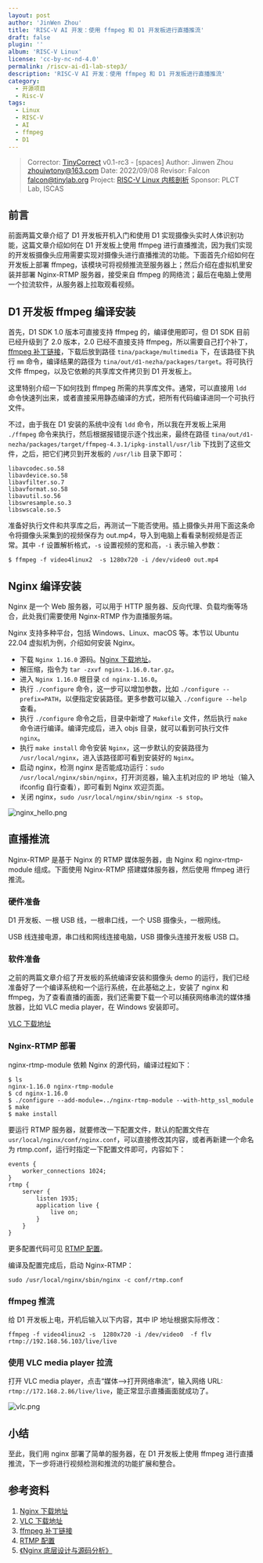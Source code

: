 ```yaml
---
layout: post
author: 'JinWen Zhou'
title: 'RISC-V AI 开发：使用 ffmpeg 和 D1 开发板进行直播推流'
draft: false
plugin: ''
album: 'RISC-V Linux'
license: 'cc-by-nc-nd-4.0'
permalink: /riscv-ai-d1-lab-step3/
description: 'RISC-V AI 开发：使用 ffmpeg 和 D1 开发板进行直播推流'
category:
  - 开源项目
  - Risc-V
tags:
  - Linux
  - RISC-V
  - AI
  - ffmpeg
  - D1
---
```


> Corrector: [TinyCorrect](https://gitee.com/tinylab/tinycorrect) v0.1-rc3 - [spaces]
> Author:  Jinwen Zhou <zhoujwtony@163.com>
> Date:    2022/09/08
> Revisor: Falcon <falcon@tinylab.org>
> Project: [RISC-V Linux 内核剖析](https://gitee.com/tinylab/riscv-linux)
> Sponsor: PLCT Lab, ISCAS


## 前言

前面两篇文章介绍了 D1 开发板开机入门和使用 D1 实现摄像头实时人体识别功能，这篇文章介绍如何在 D1 开发板上使用 ffmpeg 进行直播推流，因为我们实现的开发板摄像头应用需要实现对摄像头进行直播推流的功能。下面首先介绍如何在开发板上部署 ffmpeg，该模块可将视频推流至服务器上；然后介绍在虚拟机里安装并部署 Nginx-RTMP 服务器，接受来自 ffmpeg 的网络流；最后在电脑上使用一个拉流软件，从服务器上拉取观看视频。

## D1 开发板 ffmpeg 编译安装

首先，D1 SDK 1.0 版本可直接支持 ffmpeg 的，编译使用即可，但 D1 SDK 目前已经升级到了 2.0 版本，2.0 已经不直接支持 ffmpeg，所以需要自己打个补丁，[ffmpeg 补丁链接][3]，下载后放到路径 `tina/package/multimedia` 下，在该路径下执行 `mm` 命令，编译结果的路径为 `tina/out/d1-nezha/packages/target`。将可执行文件 ffmpeg，以及它依赖的共享库文件拷贝到 D1 开发板上。

这里特别介绍一下如何找到 ffmpeg 所需的共享库文件。通常，可以直接用 `ldd` 命令快速列出来，或者直接采用静态编译的方式，把所有代码编译进同一个可执行文件。

不过，由于我在 D1 安装的系统中没有 `ldd` 命令，所以我在开发板上采用 `./ffmpeg` 命令来执行，然后根据报错提示逐个找出来，最终在路径 `tina/out/d1-nezha/packages/target/ffmpeg-4.3.1/ipkg-install/usr/lib` 下找到了这些文件，之后，把它们拷贝到开发板的 `/usr/lib` 目录下即可：

```
libavcodec.so.58
libavdevice.so.58
libavfilter.so.7
libavformat.so.58
libavutil.so.56
libswresample.so.3
libswscale.so.5
```

准备好执行文件和共享库之后，再测试一下能否使用。插上摄像头并用下面这条命令将摄像头采集到的视频保存为 out.mp4，导入到电脑上看看录制视频是否正常。其中 `-f` 设置解析格式，`-s` 设置视频的宽和高，`-i` 表示输入参数：

```
$ ffmpeg -f video4linux2  -s 1280x720 -i /dev/video0 out.mp4
```

## Nginx 编译安装

Nginx 是一个 Web 服务器，可以用于 HTTP 服务器、反向代理、负载均衡等场合，此处我们需要使用 Nginx-RTMP 作为直播服务端。

Nginx 支持多种平台，包括 Windows、Linux、macOS 等。本节以 Ubuntu 22.04 虚拟机为例，介绍如何安装 Nginx。

- 下载 `Nginx 1.16.0` 源码。[Nginx 下载地址][1]。
- 解压缩，指令为 `tar -zxvf nginx-1.16.0.tar.gz`。
- 进入 `Nginx 1.16.0` 根目录 `cd nginx-1.16.0`。
- 执行 `./configure` 命令，这一步可以增加参数，比如 `./configure --prefix=PATH`，以便指定安装路径。更多参数可以输入 `./configure --help` 查看。
- 执行 `./configure` 命令之后，目录中新增了 `Makefile` 文件，然后执行 `make` 命令进行编译。编译完成后，进入 objs 目录，就可以看到可执行文件 `nginx`。
- 执行 `make install` 命令安装 `Nginx`，这一步默认的安装路径为 `/usr/local/nginx`，进入该路径即可看到安装好的 `Nginx`。
- 启动 nginx，检测 nginx 是否能成功运行：`sudo /usr/local/nginx/sbin/nginx`，打开浏览器，输入主机对应的 IP 地址（输入 ifconfig 自行查看），即可看到 Nginx 欢迎页面。
- 关闭 nginx，`sudo /usr/local/nginx/sbin/nginx -s stop`。

![nginx_hello.png](/wp-content/uploads/2022/03/riscv-linux/images/d1-lab/nginx_hello.png)

## 直播推流

Nginx-RTMP 是基于 Nginx 的 RTMP 媒体服务器，由 Nginx 和 nginx-rtmp-module 组成。下面使用 Nginx-RTMP 搭建媒体服务器，然后使用 ffmpeg 进行推流。

### 硬件准备

D1 开发板、一根 USB 线，一根串口线，一个 USB 摄像头，一根网线。

USB 线连接电源，串口线和网线连接电脑，USB 摄像头连接开发板 USB 口。

### 软件准备

之前的两篇文章介绍了开发板的系统编译安装和摄像头 demo 的运行，我们已经准备好了一个编译系统和一个运行系统，在此基础之上，安装了 nginx 和 ffmpeg，为了查看直播的画面，我们还需要下载一个可以捕获网络串流的媒体播放器，比如 VLC media player，在 Windows 安装即可。

[VLC 下载地址][2]

### Nginx-RTMP 部署

nginx-rtmp-module 依赖 Nginx 的源代码，编译过程如下：

```
$ ls
nginx-1.16.0 nginx-rtmp-module
$ cd nginx-1.16.0
$ ./configure --add-module=../nginx-rtmp-module --with-http_ssl_module
$ make
$ make install
```

要运行 RTMP 服务器，就要修改一下配置文件，默认的配置文件在 `usr/local/nginx/conf/nginx.conf`，可以直接修改其内容，或者再新建一个命名为 rtmp.conf，运行时指定一下配置文件即可，内容如下：

```
events {
    worker_connections 1024;
}
rtmp {
    server {
        listen 1935;
        application live {
            live on;
        }
    }
}
```

更多配置代码可见 [RTMP 配置][4]。

编译及配置完成后，启动 Nginx-RTMP：

```
sudo /usr/local/nginx/sbin/nginx -c conf/rtmp.conf
```

### ffmpeg 推流

给 D1 开发板上电，开机后输入以下内容，其中 IP 地址根据实际修改：

```
ffmpeg -f video4linux2 -s  1280x720 -i /dev/video0  -f flv rtmp://192.168.56.103/live/live
```

### 使用 VLC media player 拉流

打开 VLC media player，点击“媒体——>打开网络串流”，输入网络 URL: `rtmp://172.168.2.86/live/live`，能正常显示直播画面就成功了。

![vlc.png](/wp-content/uploads/2022/03/riscv-linux/images/d1-lab/vlc.png)

## 小结

至此，我们用 nginx 部署了简单的服务器，在 D1 开发板上使用 ffmpeg 进行直播推流，下一步将进行视频检测和推流的功能扩展和整合。

## 参考资料

1. [Nginx 下载地址][1]
2. [VLC 下载地址][2]
3. [ffmpeg 补丁链接][3]
4. [RTMP 配置][4]
5. [《Nginx 底层设计与源码分析》][5]

[1]: http://nginx.org/download/nginx-1.16.0.tar.gz
[2]: http://www.videolan.org/
[3]: https://bbs.aw-ol.com/assets/uploads/files/1654559712535-ffmpeg.zip
[4]: https://github.com/arut/nginx-rtmp-module/wiki/Examples
[5]: https://book.douban.com/subject/35495267/
